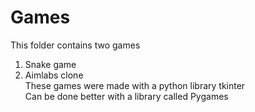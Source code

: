 # Games
This folder contains two games
  1) Snake game
  2) Aimlabs clone <br />
These games were made with a python library tkinter <br />
Can be done better with a library called Pygames
